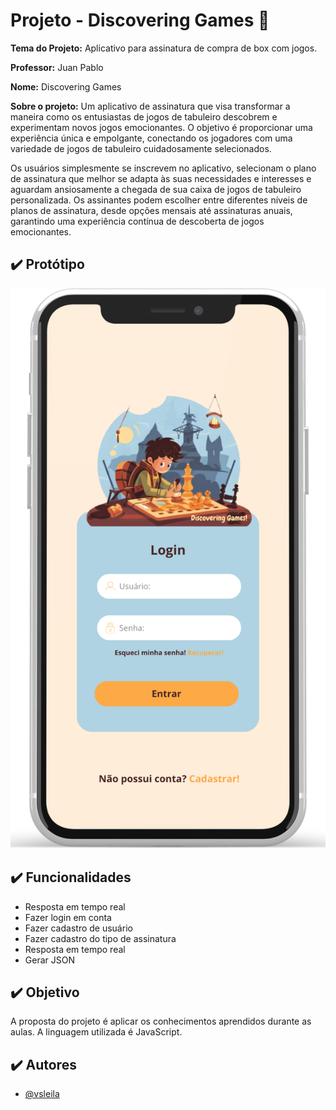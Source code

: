 
# Projeto - Discovering Games 📎 

**Tema do Projeto:**
Aplicativo para assinatura de compra de box com jogos.

**Professor:** Juan Pablo

**Nome:** Discovering Games

**Sobre o projeto:**
Um aplicativo de assinatura que visa transformar a maneira como os entusiastas de jogos de tabuleiro descobrem e experimentam novos jogos emocionantes. O objetivo é proporcionar uma experiência única e empolgante, conectando os jogadores com uma variedade de jogos de tabuleiro cuidadosamente selecionados.

Os usuários simplesmente se inscrevem no aplicativo, selecionam o plano de assinatura
que melhor se adapta às suas necessidades e interesses e aguardam ansiosamente a chegada
de sua caixa de jogos de tabuleiro personalizada. Os assinantes podem escolher entre diferentes níveis de planos de assinatura, desde opções mensais até assinaturas anuais, garantindo uma experiência contínua de descoberta de jogos emocionantes.


## ✔️  Protótipo  


<img src="/imagemInicial_prototipo_emMobile.png">


## ✔️ Funcionalidades


- Resposta em tempo real
- Fazer login em conta
- Fazer cadastro de usuário
- Fazer cadastro do tipo de assinatura
- Resposta em tempo real
- Gerar JSON

## ✔️ Objetivo

A proposta do projeto é aplicar os conhecimentos aprendidos durante as aulas. 
A linguagem utilizada é JavaScript.


## ✔️  Autores

- [@vsleila](https://github.com/vsleila)

